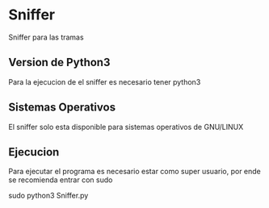 # Sniffer
Sniffer para las tramas

## Version de Python3
Para la ejecucion de el sniffer es necesario tener python3

## Sistemas Operativos
El sniffer solo esta disponible para sistemas operativos de GNU/LINUX

## Ejecucion
Para ejecutar el programa es necesario estar como super usuario, por ende se recomienda entrar con sudo

sudo python3 Sniffer.py
